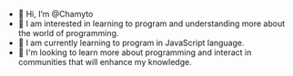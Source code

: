 - 👋 Hi, I’m @Chamyto
- 👀 I am interested in learning to program and understanding more about the world of programming.
- 🌱 I am currently learning to program in JavaScript language.
- 💞️ I'm looking to learn more about programming and interact in communities that will enhance my knowledge.
